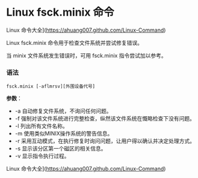 # Linux fsck.minix 命令

Linux 命令大全](https://ahuang007.github.com/Linux-Command)

Linux fsck.minix 命令用于检查文件系统并尝试修复错误。

当 minix 文件系统发生错误时，可用 fsck.minix 指令尝试加以参考。

### 语法

```
fsck.minix [-aflmrsv][外围设备代号]
```

**参数**：

- -a 自动修复文件系统，不询问任何问题。
- -f 强制对该文件系统进行完整检查，纵然该文件系统在慨略检查下没有问题。
- -l 列出所有文件名称。
- -m 使用类似MINIX操作系统的警告信息。
- -r 采用互动模式，在执行修复时询问问题，让用户得以确认并决定处理方式。
- -s 显示该分区第一个磁区的相关信息。
- -v 显示指令执行过程。

Linux 命令大全](https://ahuang007.github.com/Linux-Command)